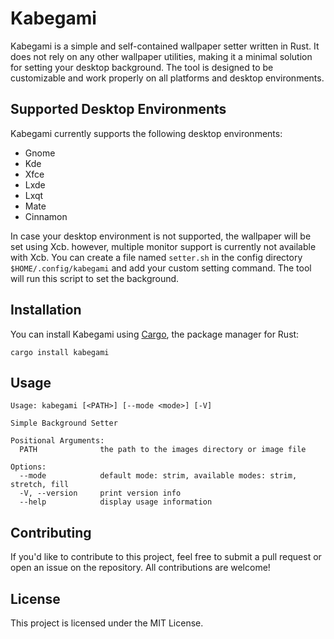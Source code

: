 
# Kabegami

Kabegami is a simple and self-contained wallpaper setter written in Rust. It does not rely on any other wallpaper utilities, making it a minimal solution for setting your desktop background. The tool is designed to be customizable and work properly on all platforms and desktop environments.

## Supported Desktop Environments

Kabegami currently supports the following desktop environments:

-   Gnome
-   Kde
-   Xfce
-   Lxde
-   Lxqt
-   Mate
-   Cinnamon

In case your desktop environment is not supported, the wallpaper will be set using Xcb. however, multiple monitor support is currently not available with Xcb.
You can create a file named `setter.sh` in the config directory `$HOME/.config/kabegami` and add your custom setting command. The tool will run this script to set the background.

## Installation

You can install Kabegami using [Cargo](https://doc.rust-lang.org/cargo/getting-started/installation.html), the package manager for Rust:
```
cargo install kabegami
```

## Usage

```
Usage: kabegami [<PATH>] [--mode <mode>] [-V]

Simple Background Setter

Positional Arguments:
  PATH              the path to the images directory or image file

Options:
  --mode            default mode: strim, available modes: strim, stretch, fill
  -V, --version     print version info
  --help            display usage information
```

## Contributing

If you'd like to contribute to this project, feel free to submit a pull request or open an issue on the repository. All contributions are welcome!

## License

This project is licensed under the MIT License.
